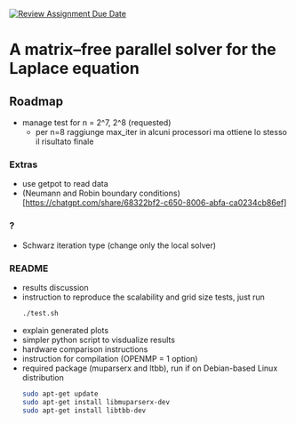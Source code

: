 [![Review Assignment Due Date](https://classroom.github.com/assets/deadline-readme-button-22041afd0340ce965d47ae6ef1cefeee28c7c493a6346c4f15d667ab976d596c.svg)](https://classroom.github.com/a/bOfolMCC)
# A matrix–free parallel solver for the Laplace equation

## Roadmap
- manage test for n = 2^7, 2^8 (requested)
    - per n=8 raggiunge max_iter in alcuni processori ma ottiene lo stesso il risultato finale

### Extras
- use getpot to read data
- (Neumann and Robin boundary conditions)[https://chatgpt.com/share/68322bf2-c650-8006-abfa-ca0234cb86ef]

### ?
- Schwarz iteration type (change only the local solver)

### README
- results discussion
- instruction to reproduce the scalability and grid size tests, just run
    ```bash
    ./test.sh
    ```
- explain generated plots
- simpler python script to visdualize results
- hardware comparison instructions
- instruction for compilation (OPENMP = 1 option)
- required package (muparserx and ltbb), run if on Debian-based Linux distribution
    ```bash
    sudo apt-get update
    sudo apt-get install libmuparserx-dev
    sudo apt-get install libtbb-dev
    ```



